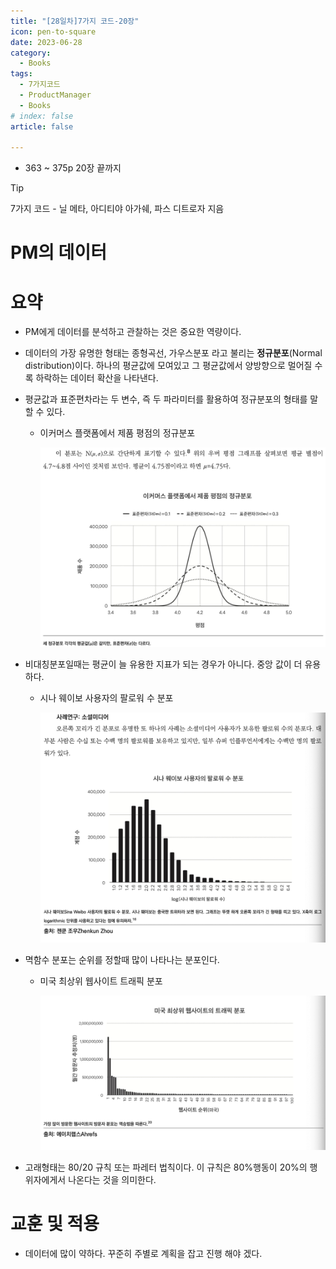 ```yaml
---
title: "[28일차]7가지 코드-20장"
icon: pen-to-square
date: 2023-06-28
category:
  - Books
tags:
  - 7가지코드
  - ProductManager
  - Books
# index: false
article: false

---
```


- 363 ~ 375p 20장 끝까지

<!-- more -->

>[!tip]
>7가지 코드 - 닐 메타, 아디티야 아가쉐, 파스 디트로자 지음


# PM의 데이터

# 요약

- PM에게 데이터를 분석하고 관찰하는 것은 중요한 역량이다. 
- 데이터의 가장 유명한 형태는 종형곡선, 가우스분포 라고 불리는 **정규분포**(Normal distribution)이다. 하나의 평균값에 모여있고 그 평균값에서 양방향으로 멀어질 수 록 하락하는 데이터 확산을 나타낸다.
- 평균값과 표준편차라는 두 변수, 즉 두 파라미터를 활용하여 정규분포의 형태를 말할 수 있다.
    - 이커머스 플랫폼에서 제품 평점의 정규분포
        
        ![Untitled](image-28/Untitled.png)
        
- 비대칭분포일때는 평균이 늘 유용한 지표가 되는 경우가 아니다. 중앙 값이 더 유용하다.
    - 시나 웨이보 사용자의 팔로워 수 분포
        
        ![Untitled](image-28/Untitled%201.png)
        
- 멱함수 분포는 순위를 정할때 많이 나타나는 분포인다.
    - 미국 최상위 웹사이트 트래픽 분포
        
        ![Untitled](image-28/Untitled%202.png)
        
- 고래형태는 80/20 규칙 또는 파레터 법칙이다. 이 규칙은 80%행동이 20%의 행위자에게서 나온다는 것을 의미한다.

# 교훈 및 적용

- 데이터에 많이 약하다. 꾸준히 주별로 계획을 잡고 진행 해야 겠다.